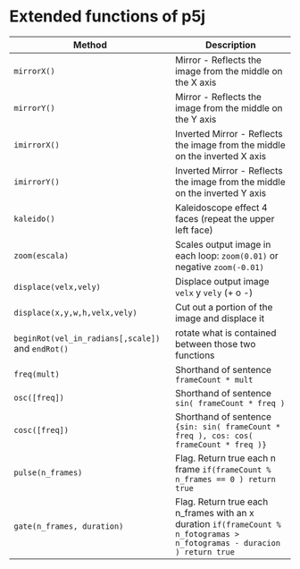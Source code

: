 # Extended functions of p5j

Method | Description
--- | ---
`mirrorX()` | Mirror - Reflects the image from the middle on the X axis
`mirrorY()` | Mirror - Reflects the image from the middle on the Y axis
`imirrorX()` | Inverted Mirror - Reflects the image from the middle on the inverted X axis
`imirrorY()` | Inverted Mirror - Reflects the image from the middle on the inverted Y axis
`kaleido()` | Kaleidoscope effect 4 faces (repeat the upper left face)
`zoom(escala)` | Scales output image in each loop: `zoom(0.01)` or negative `zoom(-0.01)`
`displace(velx,vely)` | Displace output image `velx`  y  `vely` (+ o -)
`displace(x,y,w,h,velx,vely)` | Cut out a portion of the image and displace it
`beginRot(vel_in_radians[,scale])` and `endRot()` | rotate what is contained between those two functions
`freq(mult)` | Shorthand of sentence `frameCount * mult`
`osc([freq])` | Shorthand of sentence  `sin( frameCount * freq )`
`cosc([freq])` | Shorthand of sentence  `{sin: sin( frameCount * freq ), cos: cos( frameCount * freq )}`
`pulse(n_frames)` | Flag. Return true each n frame `if(frameCount % n_frames == 0 ) return true`
`gate(n_frames, duration)` | Flag. Return true each n_frames with an x duration `if(frameCount % n_fotogramas > n_fotogramas - duracion ) return true`
